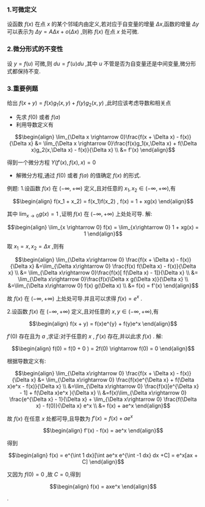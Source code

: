 ### 1.可微定义
设函数 $f(x)$ 在点 $x$ 的某个邻域内由定义,若对应于自变量的增量 $\Delta x$,函数的增量 $\Delta y$ 可以表示为 $\Delta y = A \Delta x + o(\Delta x)$ ,则称 $f(x)$ 在点 $x$ 处可微.

### 2.微分形式的不变性
设 $y = f(u)$ 可微,则 $du = f'(u) du$ ,其中 $u$ 不管是否为自变量还是中间变量,微分形式都保持不变.


### 3.重要例题
给出 $f(x + y) = f(x)g_1(x,y) + f(y)g_2(x,y)$ ,此时应该考虑导数和相关点
* 先求 $f(0)$ 或者 $f(a)$
* 利用导数定义有

$$\begin{align}
    \lim_{\Delta x \rightarrow 0}\frac{f(x + \Delta x) - f(x)}{\Delta x} &= \lim_{\Delta x \rightarrow 0}\frac{f(x)g_1(x,\Delta x) + f(\Delta x)g_2(x,\Delta x) - f(x)}{\Delta x} \\
    &= f'(x)
\end{align}$$

得到一个微分方程 $Y(f'(x),f(x),x) = 0$
* 解微分方程,通过 $f(0)$ 或者 $f(a)$ 的值确定 $f(x)$ 的形式.

例题:
1.设函数 $f(x)$ 在 $(-\infty,+\infty)$ 定义,且对任意的 $x_1,x_2 \in(-\infty,+\infty)$,有

$$\begin{align}
    f(x_1 + x_2) = f(x_1)f(x_2) , f(x) = 1 + xg(x)
\end{align}$$

其中 $\displaystyle \lim_{x\rightarrow 0} g(x) = 1$ ,证明 $f(x)$ 在 $(-\infty,+\infty)$ 上处处可导.
解:

$$\begin{align}
    \lim_{x \rightarrow 0} f(x) = \lim_{x\rightarrow 0} 1 + xg(x) = 1
\end{align}$$

取 $x_1 = x , x_2 = \Delta x$ ,则有

$$\begin{align}
    \lim_{\Delta x\rightarrow 0} \frac{f(x + \Delta
    x) - f(x)}{\Delta x} &=\lim_{\Delta x\rightarrow 0} \frac{f(x) f(\Delta x) - f(x)}{\Delta x} \\
    &= \lim_{\Delta x\rightarrow 0}\frac{f(x)[ f(\Delta x) - 1]}{\Delta x} \\
    &= \lim_{\Delta x\rightarrow 0}\frac{f(x)\Delta x g(\Delta x)}{\Delta x} \\
    &=\lim_{\Delta x\rightarrow 0} f(x) g(\Delta x) \\
    &= f(x) = f'(x)
\end{align}$$

故 $f(x)$ 在 $(-\infty,+\infty)$ 上处处可导.并且可以求得 $f(x) = e^x$ .

2.设函数 $f(x)$ 在 $(-\infty,+\infty)$ 定义,且对任意的 $x,y \in(-\infty,+\infty)$,有

$$\begin{align}
    f(x + y) = f(x)e^{y} + f(y)e^x 
\end{align}$$

$f'(0)$ 存在且为 $a$ ,求证:对于任意的 $x$ , $f'(x)$ 存在,并以此求 $f(x)$ .
解:

$$\begin{align}
    f(0) = f(0 + 0 ) = 2f(0) \rightarrow f(0) = 0
\end{align}$$

根据导数定义有:

$$\begin{align}
    \lim_{\Delta x\rightarrow 0} \frac{f(x + \Delta
    x) - f(x)}{\Delta x} &= \lim_{\Delta x\rightarrow 0} \frac{f(x)e^{\Delta x} + f(\Delta x)e^x - f(x)}{\Delta x} \\
    &=\lim_{\Delta x\rightarrow 0} \frac{f(x)[e^{\Delta x} - 1] + f(\Delta x)e^x }{\Delta x}  \\
    &=f(x)\lim_{\Delta x\rightarrow 0} \frac{e^{\Delta x} - 1}{\Delta x} + \lim_{\Delta x\rightarrow 0} \frac{f(\Delta x) - f(0)}{\Delta x} e^x \\
    &= f(x) + ae^x
\end{align}$$

故 $f(x)$ 在任意 $x$ 处都可导,且导数为 $f'(x) = f(x) + ae^x$ 

$$\begin{align}
    f'(x) - f(x) = ae^x
\end{align}$$

得到

$$\begin{align}
    f(x) = e^{\int 1 dx}[\int ae^x e^{\int -1 dx} dx +C] = e^x[ax + C] 
\end{align}$$

又因为 $f(0) = 0$ ,故 $C = 0$,得到

$$\begin{align}
    f(x) = axe^x
\end{align}$$

.
